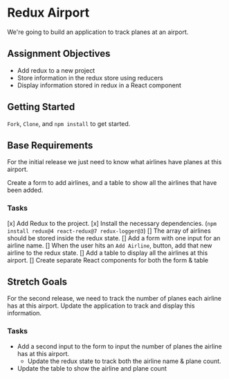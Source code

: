 # Redux Airport

We're going to build an application to track planes at an airport.

## Assignment Objectives

- Add redux to a new project
- Store information in the redux store using reducers
- Display information stored in redux in a React component

## Getting Started

`Fork`, `Clone`, and `npm install` to get started.

## Base Requirements

For the initial release we just need to know what airlines have planes at this airport.

Create a form to add airlines, and a table to show all the airlines that have been added.

### Tasks

[x] Add Redux to the project. 
  [x] Install the necessary dependencies. (`npm install redux@4 react-redux@7 redux-logger@3`)
  [] The array of airlines should be stored inside the redux state.
[] Add a form with one input for an airline name. 
  [] When the user hits an `Add Airline`, button, add that new airline to the redux state.
[] Add a table to display all the airlines at this airport.
[] Create separate React components for both the form & table

## Stretch Goals

For the second release, we need to track the number of planes each airline has at this airport. Update the application to track and display this information.

### Tasks

- Add a second input to the form to input the number of planes the airline has at this airport.
  - Update the redux state to track both the airline name & plane count.
- Update the table to show the airline and plane count
